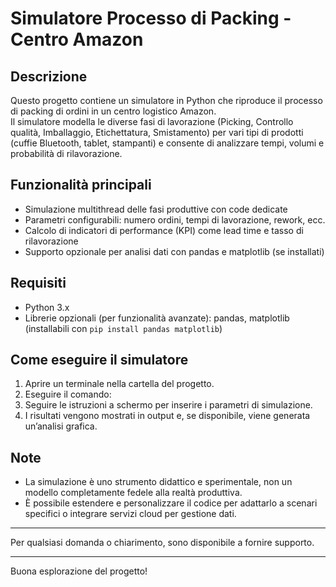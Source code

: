 # Simulatore Processo di Packing - Centro Amazon

## Descrizione
Questo progetto contiene un simulatore in Python che riproduce il processo di packing di ordini in un centro logistico Amazon.  
Il simulatore modella le diverse fasi di lavorazione (Picking, Controllo qualità, Imballaggio, Etichettatura, Smistamento) per vari tipi di prodotti (cuffie Bluetooth, tablet, stampanti) e consente di analizzare tempi, volumi e probabilità di rilavorazione.

## Funzionalità principali
- Simulazione multithread delle fasi produttive con code dedicate
- Parametri configurabili: numero ordini, tempi di lavorazione, rework, ecc.
- Calcolo di indicatori di performance (KPI) come lead time e tasso di rilavorazione
- Supporto opzionale per analisi dati con pandas e matplotlib (se installati)

## Requisiti
- Python 3.x
- Librerie opzionali (per funzionalità avanzate): pandas, matplotlib (installabili con `pip install pandas matplotlib`)

## Come eseguire il simulatore
1. Aprire un terminale nella cartella del progetto.
2. Eseguire il comando:
3. Seguire le istruzioni a schermo per inserire i parametri di simulazione.
4. I risultati vengono mostrati in output e, se disponibile, viene generata un’analisi grafica.

## Note
- La simulazione è uno strumento didattico e sperimentale, non un modello completamente fedele alla realtà produttiva.
- È possibile estendere e personalizzare il codice per adattarlo a scenari specifici o integrare servizi cloud per gestione dati.

---

Per qualsiasi domanda o chiarimento, sono disponibile a fornire supporto.

---

Buona esplorazione del progetto!

